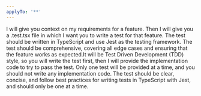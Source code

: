 ```yaml
---
applyTo: '**'
---
```

I will give you context on my requirements for a feature. Then I will give you a .test.tsx file in which I want you to write a test for that feature. The test should be written in TypeScript and use Jest as the testing framework. The test should be comprehensive, covering all edge cases and ensuring that the feature works as expected.It will be Test Driven Development (TDD) style, so you will write the test first, then I will provide the implementation code to try to pass the test. Only one test will be provided at a time, and you should not write any implementation code. The test should be clear, concise, and follow best practices for writing tests in TypeScript with Jest, and should only be one at a time.
